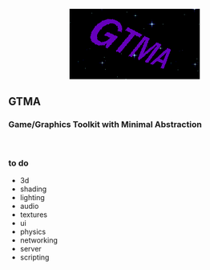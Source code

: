 <p align="center">
  <img src="gtma.png"/>
</p>
<h2>GTMA</h2>
<h3>Game/Graphics Toolkit with Minimal Abstraction</h3>
<br>
<h3>to do</h3>
 <ul>
  <li>3d</li>
  <li>shading</li>
  <li>lighting</li>
  <li>audio</li>
  <li>textures</li>
  <li>ui</li>
  <li>physics</li>
  <li>networking</li>
  <li>server</li>
  <li>scripting</li>
</ul> 
